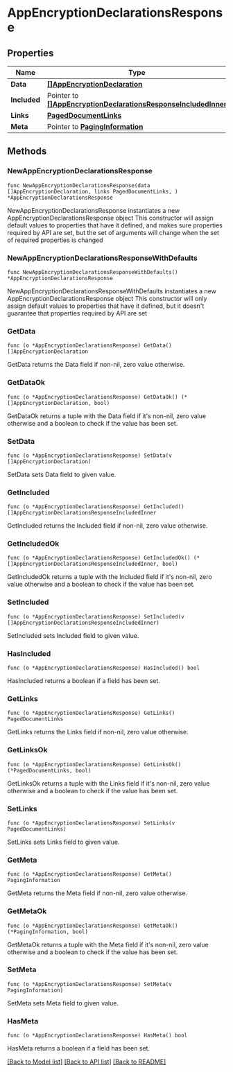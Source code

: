 # AppEncryptionDeclarationsResponse

## Properties

Name | Type | Description | Notes
------------ | ------------- | ------------- | -------------
**Data** | [**[]AppEncryptionDeclaration**](AppEncryptionDeclaration.md) |  | 
**Included** | Pointer to [**[]AppEncryptionDeclarationsResponseIncludedInner**](AppEncryptionDeclarationsResponseIncludedInner.md) |  | [optional] 
**Links** | [**PagedDocumentLinks**](PagedDocumentLinks.md) |  | 
**Meta** | Pointer to [**PagingInformation**](PagingInformation.md) |  | [optional] 

## Methods

### NewAppEncryptionDeclarationsResponse

`func NewAppEncryptionDeclarationsResponse(data []AppEncryptionDeclaration, links PagedDocumentLinks, ) *AppEncryptionDeclarationsResponse`

NewAppEncryptionDeclarationsResponse instantiates a new AppEncryptionDeclarationsResponse object
This constructor will assign default values to properties that have it defined,
and makes sure properties required by API are set, but the set of arguments
will change when the set of required properties is changed

### NewAppEncryptionDeclarationsResponseWithDefaults

`func NewAppEncryptionDeclarationsResponseWithDefaults() *AppEncryptionDeclarationsResponse`

NewAppEncryptionDeclarationsResponseWithDefaults instantiates a new AppEncryptionDeclarationsResponse object
This constructor will only assign default values to properties that have it defined,
but it doesn't guarantee that properties required by API are set

### GetData

`func (o *AppEncryptionDeclarationsResponse) GetData() []AppEncryptionDeclaration`

GetData returns the Data field if non-nil, zero value otherwise.

### GetDataOk

`func (o *AppEncryptionDeclarationsResponse) GetDataOk() (*[]AppEncryptionDeclaration, bool)`

GetDataOk returns a tuple with the Data field if it's non-nil, zero value otherwise
and a boolean to check if the value has been set.

### SetData

`func (o *AppEncryptionDeclarationsResponse) SetData(v []AppEncryptionDeclaration)`

SetData sets Data field to given value.


### GetIncluded

`func (o *AppEncryptionDeclarationsResponse) GetIncluded() []AppEncryptionDeclarationsResponseIncludedInner`

GetIncluded returns the Included field if non-nil, zero value otherwise.

### GetIncludedOk

`func (o *AppEncryptionDeclarationsResponse) GetIncludedOk() (*[]AppEncryptionDeclarationsResponseIncludedInner, bool)`

GetIncludedOk returns a tuple with the Included field if it's non-nil, zero value otherwise
and a boolean to check if the value has been set.

### SetIncluded

`func (o *AppEncryptionDeclarationsResponse) SetIncluded(v []AppEncryptionDeclarationsResponseIncludedInner)`

SetIncluded sets Included field to given value.

### HasIncluded

`func (o *AppEncryptionDeclarationsResponse) HasIncluded() bool`

HasIncluded returns a boolean if a field has been set.

### GetLinks

`func (o *AppEncryptionDeclarationsResponse) GetLinks() PagedDocumentLinks`

GetLinks returns the Links field if non-nil, zero value otherwise.

### GetLinksOk

`func (o *AppEncryptionDeclarationsResponse) GetLinksOk() (*PagedDocumentLinks, bool)`

GetLinksOk returns a tuple with the Links field if it's non-nil, zero value otherwise
and a boolean to check if the value has been set.

### SetLinks

`func (o *AppEncryptionDeclarationsResponse) SetLinks(v PagedDocumentLinks)`

SetLinks sets Links field to given value.


### GetMeta

`func (o *AppEncryptionDeclarationsResponse) GetMeta() PagingInformation`

GetMeta returns the Meta field if non-nil, zero value otherwise.

### GetMetaOk

`func (o *AppEncryptionDeclarationsResponse) GetMetaOk() (*PagingInformation, bool)`

GetMetaOk returns a tuple with the Meta field if it's non-nil, zero value otherwise
and a boolean to check if the value has been set.

### SetMeta

`func (o *AppEncryptionDeclarationsResponse) SetMeta(v PagingInformation)`

SetMeta sets Meta field to given value.

### HasMeta

`func (o *AppEncryptionDeclarationsResponse) HasMeta() bool`

HasMeta returns a boolean if a field has been set.


[[Back to Model list]](../README.md#documentation-for-models) [[Back to API list]](../README.md#documentation-for-api-endpoints) [[Back to README]](../README.md)


